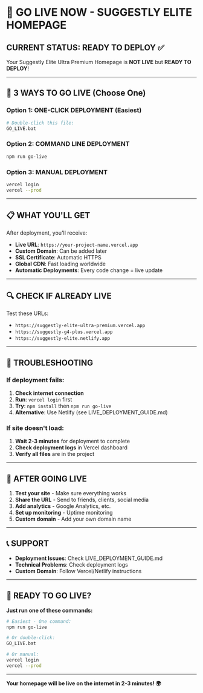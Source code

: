 # 🚀 GO LIVE NOW - SUGGESTLY ELITE HOMEPAGE

## CURRENT STATUS: READY TO DEPLOY ✅

Your Suggestly Elite Ultra Premium Homepage is **NOT LIVE** but **READY TO DEPLOY**!

---

## 🎯 3 WAYS TO GO LIVE (Choose One)

### Option 1: ONE-CLICK DEPLOYMENT (Easiest)

```bash
# Double-click this file:
GO_LIVE.bat
```

### Option 2: COMMAND LINE DEPLOYMENT

```bash
npm run go-live
```

### Option 3: MANUAL DEPLOYMENT

```bash
vercel login
vercel --prod
```

---

## 📋 WHAT YOU'LL GET

After deployment, you'll receive:

- **Live URL**: `https://your-project-name.vercel.app`
- **Custom Domain**: Can be added later
- **SSL Certificate**: Automatic HTTPS
- **Global CDN**: Fast loading worldwide
- **Automatic Deployments**: Every code change = live update

---

## 🔍 CHECK IF ALREADY LIVE

Test these URLs:

- `https://suggestly-elite-ultra-premium.vercel.app`
- `https://suggestly-g4-plus.vercel.app`
- `https://suggestly-elite.netlify.app`

---

## 🚨 TROUBLESHOOTING

### If deployment fails:

1. **Check internet connection**
2. **Run**: `vercel login` first
3. **Try**: `npm install` then `npm run go-live`
4. **Alternative**: Use Netlify (see LIVE_DEPLOYMENT_GUIDE.md)

### If site doesn't load:

1. **Wait 2-3 minutes** for deployment to complete
2. **Check deployment logs** in Vercel dashboard
3. **Verify all files** are in the project

---

## 🎉 AFTER GOING LIVE

1. **Test your site** - Make sure everything works
2. **Share the URL** - Send to friends, clients, social media
3. **Add analytics** - Google Analytics, etc.
4. **Set up monitoring** - Uptime monitoring
5. **Custom domain** - Add your own domain name

---

## 📞 SUPPORT

- **Deployment Issues**: Check LIVE_DEPLOYMENT_GUIDE.md
- **Technical Problems**: Check deployment logs
- **Custom Domain**: Follow Vercel/Netlify instructions

---

## 🎯 READY TO GO LIVE?

**Just run one of these commands:**

```bash
# Easiest - One command:
npm run go-live

# Or double-click:
GO_LIVE.bat

# Or manual:
vercel login
vercel --prod
```

---

**Your homepage will be live on the internet in 2-3 minutes! 🌍**




















